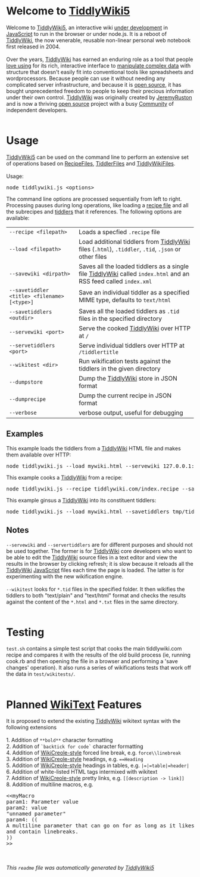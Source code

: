 <h1>Welcome to <span data-tw-macro='link'><a href='TiddlyWiki5' class='tw-tiddlylink tw-tiddlylink-internal tw-tiddlylink-missing'>TiddlyWiki5</a></span></h1><div data-tw-macro='tiddler'>Welcome to <span data-tw-macro='link'><a href='TiddlyWiki5' class='tw-tiddlylink tw-tiddlylink-internal tw-tiddlylink-missing'>TiddlyWiki5</a></span>, an interactive wiki <span data-tw-macro='link'><a href='ThisIsAlpha' class='tw-tiddlylink tw-tiddlylink-internal tw-tiddlylink-resolves'>under development</a></span> in <span data-tw-macro='link'><a href='JavaScript' class='tw-tiddlylink tw-tiddlylink-internal tw-tiddlylink-missing'>JavaScript</a></span> to run in the browser or under node.js. It is a reboot of <span data-tw-macro='link'><a href='TiddlyWiki' class='tw-tiddlylink tw-tiddlylink-internal tw-tiddlylink-missing'>TiddlyWiki</a></span>, the now venerable, reusable non-linear personal web notebook first released in 2004.<br /><br />Over the years, <span data-tw-macro='link'><a href='TiddlyWiki' class='tw-tiddlylink tw-tiddlylink-internal tw-tiddlylink-missing'>TiddlyWiki</a></span> has earned an enduring role as a tool that people <span data-tw-macro='link'><a href='Raves' class='tw-tiddlylink tw-tiddlylink-internal tw-tiddlylink-missing'>love using</a></span> for its rich, interactive interface to <span data-tw-macro='link'><a href='TiddlyWikiConcepts' class='tw-tiddlylink tw-tiddlylink-internal tw-tiddlylink-missing'>manipulate complex data</a></span> with structure that doesn't easily fit into conventional tools like spreadsheets and wordprocessors. Because people can use it without needing any complicated server infrastructure, and because it is <span data-tw-macro='link'><a href='OpenSourceLicense' class='tw-tiddlylink tw-tiddlylink-internal tw-tiddlylink-missing'>open source</a></span>, it has bought unprecedented freedom to people to keep their precious information under their own control. <span data-tw-macro='link'><a href='TiddlyWiki' class='tw-tiddlylink tw-tiddlylink-internal tw-tiddlylink-missing'>TiddlyWiki</a></span> was originally created by <span data-tw-macro='link'><a href='JeremyRuston' class='tw-tiddlylink tw-tiddlylink-internal tw-tiddlylink-missing'>JeremyRuston</a></span> and is now a thriving <span data-tw-macro='link'><a href='OpenSourceLicense' class='tw-tiddlylink tw-tiddlylink-internal tw-tiddlylink-missing'>open source</a></span> project with a busy <span data-tw-macro='link'><a href='Community' class='tw-tiddlylink tw-tiddlylink-internal tw-tiddlylink-missing'>Community</a></span> of independent developers.<br /></div><br /><h1>Usage</h1><div data-tw-macro='tiddler'><span data-tw-macro='link'><a href='TiddlyWiki5' class='tw-tiddlylink tw-tiddlylink-internal tw-tiddlylink-missing'>TiddlyWiki5</a></span> can be used on the command line to perform an extensive set of operations based on <span data-tw-macro='link'><a href='RecipeFiles' class='tw-tiddlylink tw-tiddlylink-internal tw-tiddlylink-resolves'>RecipeFiles</a></span>, <span data-tw-macro='link'><a href='TiddlerFiles' class='tw-tiddlylink tw-tiddlylink-internal tw-tiddlylink-resolves'>TiddlerFiles</a></span> and <span data-tw-macro='link'><a href='TiddlyWikiFiles' class='tw-tiddlylink tw-tiddlylink-internal tw-tiddlylink-missing'>TiddlyWikiFiles</a></span>.<br /><br />Usage:<br /><pre>node tiddlywiki.js &lt;options&gt;
</pre>The command line options are processed sequentially from left to right. Processing pauses during long operations, like loading a <span data-tw-macro='link'><a href='RecipeFiles' class='tw-tiddlylink tw-tiddlylink-internal tw-tiddlylink-resolves'>recipe file</a></span> and all the subrecipes and <span data-tw-macro='link'><a href='TiddlerFiles' class='tw-tiddlylink tw-tiddlylink-internal tw-tiddlylink-resolves'>tiddlers</a></span> that it references. The following options are available:<br /><table class="twtable"><tbody><tr class="evenRow"><td align="left"><code>--recipe &lt;filepath&gt;</code></td><td align="left">Loads a specfied <code>.recipe</code> file</td></tr><tr class="oddRow"><td align="left"><code>--load &lt;filepath&gt;</code></td><td align="left">Load additional tiddlers from <span data-tw-macro='link'><a href='TiddlyWiki' class='tw-tiddlylink tw-tiddlylink-internal tw-tiddlylink-missing'>TiddlyWiki</a></span> files (<code>.html</code>), <code>.tiddler</code>, <code>.tid</code>, <code>.json</code> or other files</td></tr><tr class="evenRow"><td align="left"><code>--savewiki &lt;dirpath&gt;</code></td><td align="left">Saves all the loaded tiddlers as a single file <span data-tw-macro='link'><a href='TiddlyWiki' class='tw-tiddlylink tw-tiddlylink-internal tw-tiddlylink-missing'>TiddlyWiki</a></span> called <code>index.html</code> and an RSS feed called <code>index.xml</code></td></tr><tr class="oddRow"><td align="left"><code>--savetiddler &lt;title&gt; &lt;filename&gt; [&lt;type&gt;]</code></td><td align="left">Save an individual tiddler as a specified MIME type, defaults to <code>text/html</code></td></tr><tr class="evenRow"><td align="left"><code>--savetiddlers &lt;outdir&gt;</code></td><td align="left">Saves all the loaded tiddlers as <code>.tid</code> files in the specified directory</td></tr><tr class="oddRow"><td align="left"><code>--servewiki &lt;port&gt;</code></td><td align="left">Serve the cooked <span data-tw-macro='link'><a href='TiddlyWiki' class='tw-tiddlylink tw-tiddlylink-internal tw-tiddlylink-missing'>TiddlyWiki</a></span> over HTTP at <code>/</code></td></tr><tr class="evenRow"><td align="left"><code>--servetiddlers &lt;port&gt;</code></td><td align="left">Serve individual tiddlers over HTTP at <code>/tiddlertitle</code></td></tr><tr class="oddRow"><td align="left"><code>--wikitest &lt;dir&gt;</code></td><td align="left">Run wikification tests against the tiddlers in the given directory</td></tr><tr class="evenRow"><td align="left"><code>--dumpstore</code></td><td align="left">Dump the <span data-tw-macro='link'><a href='TiddlyWiki' class='tw-tiddlylink tw-tiddlylink-internal tw-tiddlylink-missing'>TiddlyWiki</a></span> store in JSON format</td></tr><tr class="oddRow"><td align="left"><code>--dumprecipe</code></td><td align="left">Dump the current recipe in JSON format</td></tr><tr class="evenRow"><td align="left"><code>--verbose</code></td><td align="left">verbose output, useful for debugging</td></tr></tbody></table><h2> Examples</h2>This example loads the tiddlers from a <span data-tw-macro='link'><a href='TiddlyWiki' class='tw-tiddlylink tw-tiddlylink-internal tw-tiddlylink-missing'>TiddlyWiki</a></span> HTML file and makes them available over HTTP:<br /><pre>node tiddlywiki.js --load mywiki.html --servewiki 127.0.0.1:8000
</pre>This example cooks a <span data-tw-macro='link'><a href='TiddlyWiki' class='tw-tiddlylink tw-tiddlylink-internal tw-tiddlylink-missing'>TiddlyWiki</a></span> from a recipe:<br /><pre>node tiddlywiki.js --recipe tiddlywiki.com/index.recipe --savewiki tmp/
</pre>This example ginsus a <span data-tw-macro='link'><a href='TiddlyWiki' class='tw-tiddlylink tw-tiddlylink-internal tw-tiddlylink-missing'>TiddlyWiki</a></span> into its constituent tiddlers:<br /><pre>node tiddlywiki.js --load mywiki.html --savetiddlers tmp/tiddlers
</pre><h2> Notes</h2><code>--servewiki</code> and <code>--servertiddlers</code> are for different purposes and should not be used together. The former is for <span data-tw-macro='link'><a href='TiddlyWiki' class='tw-tiddlylink tw-tiddlylink-internal tw-tiddlylink-missing'>TiddlyWiki</a></span> core developers who want to be able to edit the <span data-tw-macro='link'><a href='TiddlyWiki' class='tw-tiddlylink tw-tiddlylink-internal tw-tiddlylink-missing'>TiddlyWiki</a></span> source files in a text editor and view the results in the browser by clicking refresh; it is slow because it reloads all the <span data-tw-macro='link'><a href='TiddlyWiki' class='tw-tiddlylink tw-tiddlylink-internal tw-tiddlylink-missing'>TiddlyWiki</a></span> <span data-tw-macro='link'><a href='JavaScript' class='tw-tiddlylink tw-tiddlylink-internal tw-tiddlylink-missing'>JavaScript</a></span> files each time the page is loaded. The latter is for experimenting with the new wikification engine.<br /><br /><code>--wikitest</code> looks for <code>*.tid</code> files in the specified folder. It then wikifies the tiddlers to both &quot;text/plain&quot; and &quot;text/html&quot; format and checks the results against the content of the <code>*.html</code> and <code>*.txt</code> files in the same directory.</div><br /><h1>Testing</h1><div data-tw-macro='tiddler'><code>test.sh</code> contains a simple test script that cooks the main tiddlywiki.com recipe and compares it with the results of the old build process (ie, running cook.rb and then opening the file in a browser and performing a 'save changes' operation). It also runs a series of wikifications tests that work off the data in <code>test/wikitests/</code>.</div><br /><h1>Planned <span data-tw-macro='link'><a href='WikiText' class='tw-tiddlylink tw-tiddlylink-internal tw-tiddlylink-missing'>WikiText</a></span> Features</h1><div data-tw-macro='tiddler'>It is proposed to extend the existing <span data-tw-macro='link'><a href='TiddlyWiki' class='tw-tiddlylink tw-tiddlylink-internal tw-tiddlylink-missing'>TiddlyWiki</a></span> wikitext syntax with the following extensions<br /><br />1. Addition of <code>**bold**</code> character formatting<br />2. Addition of <code>`backtick for code`</code> character formatting<br />4. Addition of <span data-tw-macro='link'><a href='WikiCreole-style' class='tw-tiddlylink tw-tiddlylink-internal tw-tiddlylink-missing'>WikiCreole-style</a></span> forced line break, e.g. <code>force\\linebreak</code><br />3. Addition of <span data-tw-macro='link'><a href='WikiCreole-style' class='tw-tiddlylink tw-tiddlylink-internal tw-tiddlylink-missing'>WikiCreole-style</a></span> headings, e.g. <code>==Heading</code><br />5. Addition of <span data-tw-macro='link'><a href='WikiCreole-style' class='tw-tiddlylink tw-tiddlylink-internal tw-tiddlylink-missing'>WikiCreole-style</a></span> headings in tables, e.g. <code>|=|=table|=header|</code><br />6. Addition of white-listed HTML tags intermixed with wikitext<br />7. Addition of <span data-tw-macro='link'><a href='WikiCreole-style' class='tw-tiddlylink tw-tiddlylink-internal tw-tiddlylink-missing'>WikiCreole-style</a></span> pretty links, e.g. <code>[[description -&gt; link]]</code><br />8. Addition of multiline macros, e.g.<br /><pre>&lt;&lt;myMacro
param1: Parameter value
param2: value
&quot;unnamed parameter&quot;
param4: ((
A multiline parameter that can go on for as long as it likes
and contain linebreaks.
))
&gt;&gt;
</pre></div><br /><br /><em>This <code>readme</code> file was automatically generated by <span data-tw-macro='link'><a href='TiddlyWiki5' class='tw-tiddlylink tw-tiddlylink-internal tw-tiddlylink-missing'>TiddlyWiki5</a></span></em><br />